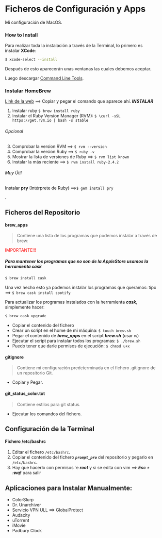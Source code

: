# Ficheros de Configuración y Apps

Mi configuración de MacOS.

### How to Install

Para realizar toda la instalación a través de la Terminal, lo primero es instalar **XCode**:

```bash
$ xcode-select --install
```

Después de esto aparecerán unas ventanas las cuales debemos aceptar.

Luego descargar [Command Line Tools](https://developer.apple.com/downloads/more).

### Instalar HomeBrew

[Link de la web](https://brew.sh/index_es) ==> Copiar y pegar el comando que aparece ahí. **_INSTALAR_**

1. Instalar ruby `$ brew install ruby`
2. Instalar el Ruby Version Manager (RVM): `$ \curl -sSL https://get.rvm.io | bash -s stable`

###### Opcional

3. Comprobar la version RVM ==> `$ rvm --version`
4. Comprobar la version Ruby ==> `$ ruby -v`
5. Mostrar la lista de versiones de Ruby ==> `$ rvm list known`
6. Instalar la más reciente ==> `$ rvm install ruby-2.4.2`

###### Muy Útil

Instalar **pry** (Intérprete de Ruby) ==>`$ gem install pry`

<span style="color:red"></span>.

## Ficheros del Repositorio

#### brew_apps

> Contiene una lista de los programas que podemos instalar a través de brew:

<span style="color:red">IMPORTANTE!!!</span>

##### Para mantener los programas que no son de la AppleStore usamos la herramienta _cask_

```bash
$ brew install cask
```

Una vez hecho esto ya podemos instalar los programas que queramos: tipo ==> `$ brew cask install spotify`

Para actualizar los programas instalados con la herramienta **_cask_**, simplemente hacer:

```bash
$ brew cask upgrade
```

- Copiar el contenido del fichero
- Crear un script en el home de mi máquina: `$ touch brew.sh`
- Pegar el contenido de **_brew_apps_** en el script **_brew.sh_** (usar _vi_)
- Ejecutar el script para instalar todos los programas: `$ ./brew.sh`
- Puedo tener que darle permisos de ejecución: `$ chmod u+x`

#### gitignore

> Contiene mi configuración predeterminada en el fichero .gitignore de un repositorio Git.

- Copiar y Pegar.

#### git_status_color.txt

> Contiene estilos para git status.

- Ejecutar los comandos del fichero.


## Configuración de la Terminal

#### Fichero /etc/bashrc

1. Editar el fichero `/etc/bashrc`.
2. Copiar el contenido del fichero **_`prompt_pro`_** del repositorio y pegarlo en `/etc/bashrc`.
3. Hay que hacerlo con permisos `e **_root_** y si se edita con vim ==> **_Esc + :wq!_** para salir

## Aplicaciones para Instalar Manualmente:

- ColorSlurp
- Dr. Unarchiver
- Servicio VPN ULL ==> GlobalProtect
- Audacity
- uTorrent
- iMovie
- Padbury Clock
